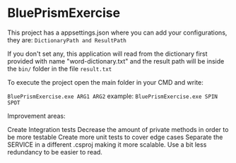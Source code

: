# BluePrismExercise

This project has a appsettings.json where you can add your configurations, they are:
```DictionaryPath and ResultPath```

If you don't set any, this application will read from the dictionary first provided with name "word-dictionary.txt" and the result path will be inside the ```bin/``` folder in the file ```result.txt```

To execute the project open the main folder in your CMD and write:

```BluePrismExercise.exe ARG1 ARG2```
example:
```BluePrismExercise.exe SPIN SPOT```


Improvement areas:

Create Integration tests
Decrease the amount of private methods in order to be more testable
Create more unit tests to cover edge cases
Separate the SERVICE in a different .csproj making it more scalable.
Use a bit less redundancy to be easier to read.

